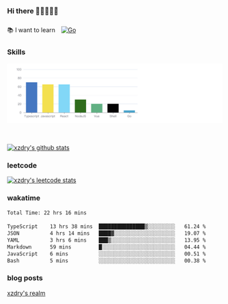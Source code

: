 ### Hi there 👋👋👋👋👋

 :books: I want to learn <a href="https://go.dev/" target="_blank"><img style="margin: 10px" src="https://profilinator.rishav.dev/skills-assets/go-original.svg" alt="Go" height="50" /></a>  

### Skills
![](img/2022-09-05-22-04-20.png)

<br />

[![xzdry's github stats](https://github-readme-stats.vercel.app/api?username=xzdry&count_private=true&show_icons=true&theme=vue)](https://github.com/xzdry)

### leetcode
[![xzdry's leetcode stats](https://leetcard.jacoblin.cool/xzdry-2?theme=light&font=Anek%20Kannada&site=cn)](https://leetcode.cn/u/xzdry-2/)

### wakatime
<!--START_SECTION:waka-->

```text
Total Time: 22 hrs 16 mins

TypeScript    13 hrs 38 mins  ███████████████▒░░░░░░░░░   61.24 %
JSON          4 hrs 14 mins   ████▓░░░░░░░░░░░░░░░░░░░░   19.07 %
YAML          3 hrs 6 mins    ███▒░░░░░░░░░░░░░░░░░░░░░   13.95 %
Markdown      59 mins         █░░░░░░░░░░░░░░░░░░░░░░░░   04.44 %
JavaScript    6 mins          ░░░░░░░░░░░░░░░░░░░░░░░░░   00.51 %
Bash          5 mins          ░░░░░░░░░░░░░░░░░░░░░░░░░   00.38 %
```

<!--END_SECTION:waka-->

### blog posts
[xzdry's realm](https://www.justdry.net/)
